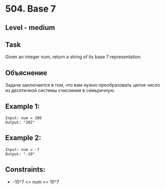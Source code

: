 # 504. Base 7


## Level - medium


## Task
Given an integer num, return a string of its base 7 representation.


## Объяснение
Задача заключается в том, что вам нужно преобразовать целое число из десятичной системы счисления в семьричную.


## Example 1:
````
Input: num = 100
Output: "202"
````


## Example 2:
````
Input: num = -7
Output: "-10"
````


## Constraints:
- -10^7 <= num <= 10^7